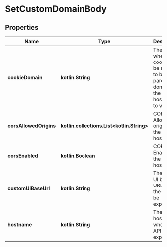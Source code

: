 
# SetCustomDomainBody

## Properties
| Name | Type | Description | Notes |
| ------------ | ------------- | ------------- | ------------- |
| **cookieDomain** | **kotlin.String** | The domain where cookies will be set. Has to be a parent domain of the custom hostname to work. |  [optional] |
| **corsAllowedOrigins** | **kotlin.collections.List&lt;kotlin.String&gt;** | CORS Allowed origins for the custom hostname. |  [optional] |
| **corsEnabled** | **kotlin.Boolean** | CORS Enabled for the custom hostname. |  [optional] |
| **customUiBaseUrl** | **kotlin.String** | The custom UI base URL where the UI will be exposed. |  [optional] |
| **hostname** | **kotlin.String** | The custom hostname where the API will be exposed. |  [optional] |



